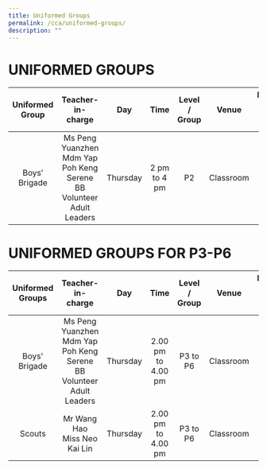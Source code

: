 ```yaml
---
title: Uniformed Groups
permalink: /cca/uniformed-groups/
description: ""
---
```

# UNIFORMED GROUPS

| Uniformed Group |                           Teacher-in-charge                           |   Day    |     Time     | Level / Group |   Venue   | Recruiting which level for 2023 |
| :-------------: | :-------------------------------------------------------------------: | :------: | :----------: | :-----------: | :-------: | :------------------------------: |
|  Boys’ Brigade  | Ms Peng Yuanzhen <br>Mdm Yap Poh Keng Serene <br>BB Volunteer Adult Leaders | Thursday | 2 pm to 4 pm |      P2       | Classroom |          P2 (boys only)          |

# UNIFORMED GROUPS FOR P3-P6

| Uniformed Groups |                           Teacher-in-charge                           |   Day    |        Time        | Level / Group |   Venue   | Recruiting which level for 2022? |
| :--------------: | :-------------------------------------------------------------------: | :------: | :----------------: | :-----------: | :-------: | :------------------------------: |
|  Boys' Brigade   | Ms Peng Yuanzhen <br>Mdm Yap Poh Keng Serene <br>BB Volunteer Adult Leaders | Thursday | 2.00 pm to 4.00 pm |   P3 to P6    | Classroom |       P3 to P5 (boys only)       |
|      Scouts      |       Mr Wang Hao<br>Miss Neo Kai Lin                       | Thursday | 2.00 pm to 4.00 pm |   P3 to P6    | Classroom |             P3 to P5             |